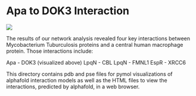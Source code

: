 # Apa to DOK3 Interaction
![](Apa_to_DOK3.gif)

The results of our network analysis revealed four key interactions between Mycobacterium Tuburculosis proteins and a central human macrophage protein. Those interactions include:

Apa - DOK3 (visualized above)
LpqN - CBL
LpqN - FMNL1
EspR - XRCC6

This directory contains pdb and pse files for pymol visualizations of alphafold interaction models as well as the HTML files to view the interactions, predicted by alphafold, in a web browser. 
